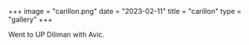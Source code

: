 +++
image = "carillon.png"
date = "2023-02-11"
title = "carillon"
type = "gallery"
+++

Went to UP Diliman with Avic. 